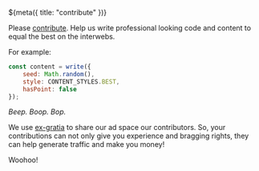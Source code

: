 ${meta({
	title: "contribute"
})}

Please [contribute](https://github.com/svidgen/www.thepointless.com). Help us write professional looking code and content to equal the best on the interwebs.

For example:

```js
const content = write({
	seed: Math.random(),
	style: CONTENT_STYLES.BEST,
	hasPoint: false
});
```

*Beep. Boop. Bop.*

We use [ex-gratia](https://github.com/svidgen/ex-gratia/blob/main/contributors-guide.md) to share our ad space our contributors. So, your contributions can not only give you experience and bragging rights, they can help generate traffic and make you money!

Woohoo!
